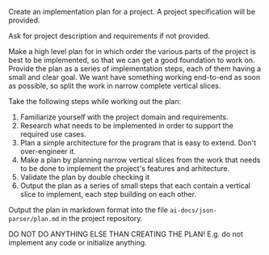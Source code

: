 Create an implementation plan for a project. A project specification will be provided.

Ask for project description and requirements if not provided.

Make a high level plan for in which order the various parts of the project is best to be implemented, so that we can get a good foundation to work on. Provide the plan as a series of implementation steps, each of them having a small and clear goal. We want have something working end-to-end as soon as possible, so  split the work in narrow complete vertical slices.

Take the following steps while working out the plan:

1. Familiarize yourself with the project domain and requirements.
2. Research what needs to be implemented in order to support the required use cases.
3. Plan a simple architecture for the program that is easy to extend. Don't over-engineer it.
4. Make a plan by planning narrow vertical slices from the work that needs to be done to implement the project's features and arhitecture.
5. Validate the plan by double checking it
6. Output the plan as a series of small steps that each contain a vertical slice to implement, each step building on each other.

Output the plan in markdown format into the file `ai-docs/json-parser/plan.md` in the project repository.

DO NOT DO ANYTHING ELSE THAN CREATING THE PLAN! E.g. do not implement any code or initialize anything.